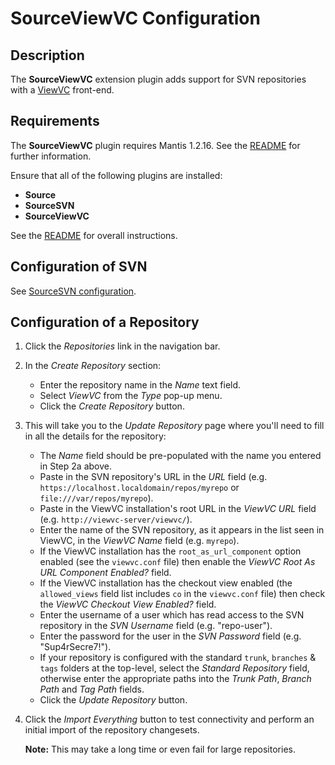 # SourceViewVC Configuration

## Description

The **SourceViewVC** extension plugin adds support for SVN repositories
with a [ViewVC](http://www.viewvc.org/) front-end.

## Requirements

The **SourceViewVC** plugin requires Mantis 1.2.16. See the
[README](../README.md#requirements) for further information.

Ensure that all of the following plugins are installed:
* **Source**
* **SourceSVN**
* **SourceViewVC**

See the [README](../README.md#installation) for overall instructions.

## Configuration of SVN

See [SourceSVN configuration](CONFIGURING.SourceSVN.md#configuration-of-the-plugin).

## Configuration of a Repository

1. Click the *Repositories* link in the navigation bar.

2. In the *Create Repository* section:

   - Enter the repository name in the *Name* text field.
   - Select *ViewVC* from the *Type* pop-up menu.
   - Click the *Create Repository* button.

3. This will take you to the *Update Repository* page where you'll need to fill 
   in all the details for the repository:

   - The *Name* field should be pre-populated with the name you entered in Step 2a above.
   - Paste in the SVN repository's URL in the *URL* field 
     (e.g. `https://localhost.localdomain/repos/myrepo` or `file:///var/repos/myrepo`).
   - Paste in the ViewVC installation's root URL in the *ViewVC URL* field 
     (e.g. `http://viewvc-server/viewvc/`).
   - Enter the name of the SVN repository, as it appears in the list seen in 
     ViewVC, in the *ViewVC Name* field (e.g. `myrepo`).
   - If the ViewVC installation has the `root_as_url_component` option enabled 
     (see the `viewvc.conf` file) then enable the *ViewVC Root As URL Component Enabled?* 
     field.
   - If the ViewVC installation has the checkout view enabled (the `allowed_views` 
     field list includes `co` in the `viewvc.conf` file) then check the 
     *ViewVC Checkout View Enabled?* field.
   - Enter the username of a user which has read access to the SVN repository in 
     the *SVN Username* field (e.g. "repo-user").
   - Enter the password for the user in the *SVN Password* field (e.g. "Sup4rSecre7!").
   - If your repository is configured with the standard `trunk`, `branches` & 
     `tags` folders at the top-level, select the *Standard Repository* field, 
     otherwise enter the appropriate paths into the *Trunk Path*, *Branch Path* 
     and *Tag Path* fields.
   - Click the *Update Repository* button.

4. Click the *Import Everything* button to test connectivity and perform an 
   initial import of the repository changesets.

   **Note:** This may take a long time or even fail for large repositories.
